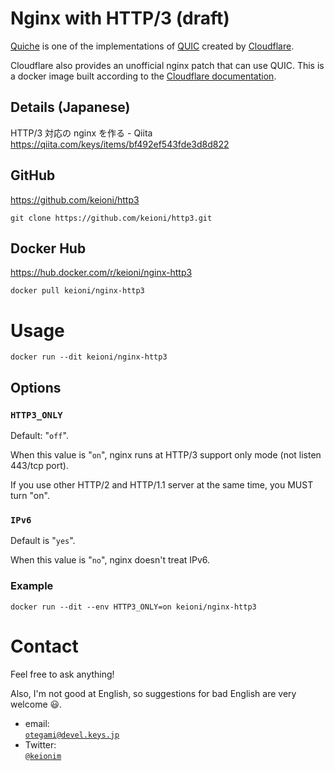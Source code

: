 # Nginx with HTTP/3 (draft)

[Quiche](https://docs.quic.tech/quiche) is one of the implementations of [QUIC](https://tools.ietf.org/html/draft-ietf-quic-transport-29) created by [Cloudflare](https://www.cloudflare.com/).

Cloudflare also provides an unofficial nginx patch that can use QUIC. This is a docker image built according to the [Cloudflare documentation](https://github.com/cloudflare/quiche/tree/master/extras/nginx).


## Details (Japanese)

HTTP/3 対応の nginx を作る - Qiita<br>
https://qiita.com/keys/items/bf492ef543fde3d8d822

## GitHub

https://github.com/keioni/http3

```
git clone https://github.com/keioni/http3.git
```

## Docker Hub

https://hub.docker.com/r/keioni/nginx-http3

```
docker pull keioni/nginx-http3
```

# Usage

```
docker run --dit keioni/nginx-http3
```

## Options

### `HTTP3_ONLY`

Default: "`off`".

When this value is "`on`", nginx runs at HTTP/3 support only mode (not listen 443/tcp port).

If you use other HTTP/2 and HTTP/1.1 server at the same time, you MUST turn "on".

### `IPv6`

Default is "`yes`".

When this value is "`no`", nginx doesn't treat IPv6.<br>

### Example

```
docker run --dit --env HTTP3_ONLY=on keioni/nginx-http3
```

# Contact

Feel free to ask anything!

Also, I'm not good at English, so suggestions for bad English are very welcome 😃.

* email:<br>[`otegami@devel.keys.jp`](mailto:otegami@devel.keys.jp)
* Twitter:<br>[`@keionim`](https://twitter.com/keionim)
